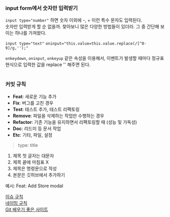 ### input form에서 숫자만 입력받기
`input type="number"` 하면 숫자 이외에 -, + 이런 특수 문자도 입력된다.  
숫자만 입력받게 할 순 없을까. 찾아보니 많은 다양한 방법들이 있더라. 그 중 간단해 보이는 하나를 가져왔다.

`input type="text"` `oninput="this.value=this.value.replace(/[^0-9]/g,'');"`

`onkeydown`, `oninput`, `onkeyup` 같은 속성을 이용해서, 이벤트가 발생할 때마다 정규표현식으로 입력한 값을 replace '' 해주면 된다.
#
### 커밋 규칙
- **Feat**: 새로운 기능 추가
- **Fix**: 버그를 고친 경우
- **Test**: 테스트 추가, 테스트 리팩토링
- **Remove**: 파일을 삭제하는 작업만 수행하는 경우
- **Refactor**: 기존 기능을 유지하면서 리팩토링할 때 (성능 및 가독성)
- **Doc**: 리드미 등 문서 작업
- **Etc**: 기타, 파일, 설정

> type: title
1. 제목 첫 글자는 대문자
2. 제목 끝에 마침표 X
3. 제목은 명령문으로 작성
4. 본문은 깃허브에서 추가하기

예시: Feat: Add Store modal

[이슈 규칙](https://github.com/AJOU-DEVELOPERS/Do-IT-Page/wiki/%EC%9D%B4%EC%8A%88-%EA%B7%9C%EC%B9%99)  
[네이밍 규칙](https://github.com/AJOU-DEVELOPERS/Do-IT-Page/wiki/%EB%84%A4%EC%9D%B4%EB%B0%8D-%EA%B7%9C%EC%B9%99)  
[Git 배우기 좋은 사이트](https://learngitbranching.js.org/?locale=ko)
